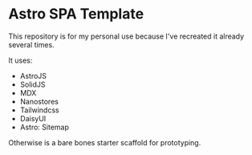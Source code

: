 # Astro SPA Template

This repository is for my personal use because I've recreated it already several times.

It uses:
- AstroJS
- SolidJS
- MDX
- Nanostores
- Tailwindcss
- DaisyUI
- Astro: Sitemap

Otherwise is a bare bones starter scaffold for prototyping.
